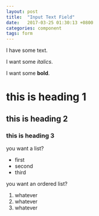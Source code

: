 ```yaml
---
layout: post
title:  "Input Text Field"
date:   2017-03-25 01:30:13 +0800
categories: component
tags: form
---
```

I have some text.

I want some _italics_.

I want some **bold**.

# this is heading 1

## this is heading 2

### this is heading 3

you want a list?
* first
* second
* third

you want an ordered list?
1. whatever
1. whatever
1. whatever